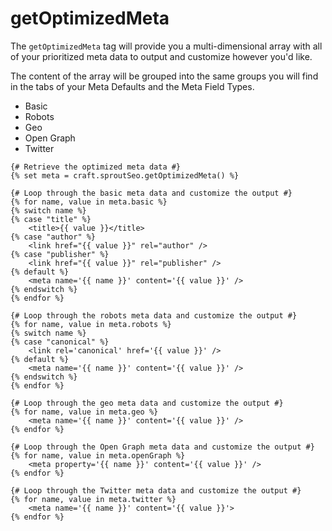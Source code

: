 # getOptimizedMeta

The `getOptimizedMeta` tag will provide you a multi-dimensional array with all of your prioritized meta data to output and customize however you'd like.

The content of the array will be grouped into the same groups you will find in the tabs of your Meta Defaults and the Meta Field Types.

- Basic
- Robots
- Geo
- Open Graph
- Twitter

``` twig
{# Retrieve the optimized meta data #}
{% set meta = craft.sproutSeo.getOptimizedMeta() %}

{# Loop through the basic meta data and customize the output #}
{% for name, value in meta.basic %}
{% switch name %}
{% case "title" %}
	<title>{{ value }}</title>
{% case "author" %}
	<link href="{{ value }}" rel="author" />
{% case "publisher" %}
	<link href="{{ value }}" rel="publisher" />
{% default %}
	<meta name='{{ name }}' content='{{ value }}' />
{% endswitch %}
{% endfor %}

{# Loop through the robots meta data and customize the output #}
{% for name, value in meta.robots %}
{% switch name %}
{% case "canonical" %}
	<link rel='canonical' href='{{ value }}' />
{% default %}
	<meta name='{{ name }}' content='{{ value }}' />
{% endswitch %}
{% endfor %}

{# Loop through the geo meta data and customize the output #}
{% for name, value in meta.geo %}
	<meta name='{{ name }}' content='{{ value }}' />
{% endfor %}

{# Loop through the Open Graph meta data and customize the output #}
{% for name, value in meta.openGraph %}
	<meta property='{{ name }}' content='{{ value }}' />
{% endfor %}

{# Loop through the Twitter meta data and customize the output #}
{% for name, value in meta.twitter %}
	<meta name='{{ name }}' content='{{ value }}'>
{% endfor %}
```